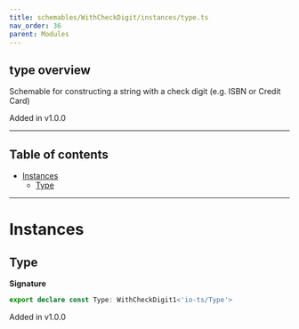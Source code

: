 ```yaml
---
title: schemables/WithCheckDigit/instances/type.ts
nav_order: 36
parent: Modules
---
```


## type overview

Schemable for constructing a string with a check digit (e.g. ISBN or Credit Card)

Added in v1.0.0

---

<h2 class="text-delta">Table of contents</h2>

- [Instances](#instances)
  - [Type](#type)

---

# Instances

## Type

**Signature**

```ts
export declare const Type: WithCheckDigit1<'io-ts/Type'>
```

Added in v1.0.0
